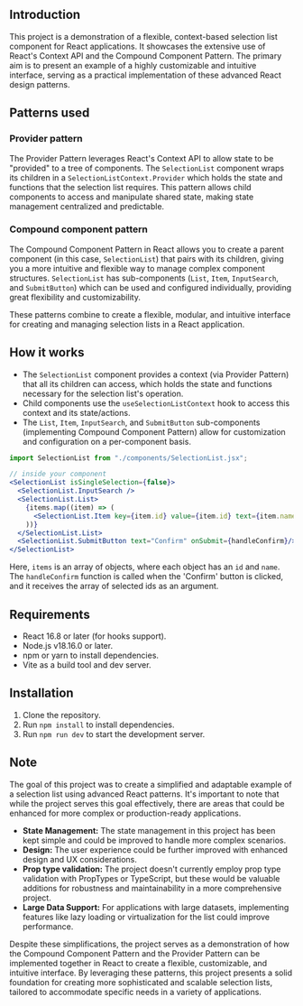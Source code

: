 ## Introduction
This project is a demonstration of a flexible, context-based selection list component for React applications. It showcases the extensive use of React's Context API and the Compound Component Pattern. The primary aim is to present an example of a highly customizable and intuitive interface, serving as a practical implementation of these advanced React design patterns.

## Patterns used
### Provider pattern
The Provider Pattern leverages React's Context API to allow state to be "provided" to a tree of components. The `SelectionList` component wraps its children in a `SelectionListContext.Provider` which holds the state and functions that the selection list requires. This pattern allows child components to access and manipulate shared state, making state management centralized and predictable.

### Compound component pattern
The Compound Component Pattern in React allows you to create a parent component (in this case, `SelectionList`) that pairs with its children, giving you a more intuitive and flexible way to manage complex component structures. `SelectionList` has sub-components (`List`, `Item`, `InputSearch`, and `SubmitButton`) which can be used and configured individually, providing great flexibility and customizability.

These patterns combine to create a flexible, modular, and intuitive interface for creating and managing selection lists in a React application.

## How it works
* The `SelectionList` component provides a context (via Provider Pattern) that all its children can access, which holds the state and functions necessary for the selection list's operation.
* Child components use the `useSelectionListContext` hook to access this context and its state/actions.
* The `List`, `Item`, `InputSearch`, and `SubmitButton` sub-components (implementing Compound Component Pattern) allow for customization and configuration on a per-component basis.

```jsx
import SelectionList from "./components/SelectionList.jsx";

// inside your component
<SelectionList isSingleSelection={false}>
  <SelectionList.InputSearch />
  <SelectionList.List>
    {items.map((item) => (
      <SelectionList.Item key={item.id} value={item.id} text={item.name} />
    ))}
  </SelectionList.List>
  <SelectionList.SubmitButton text="Confirm" onSubmit={handleConfirm}/>
</SelectionList>
```
Here, `items` is an array of objects, where each object has an `id` and `name`. The `handleConfirm` function is called when the 'Confirm' button is clicked, and it receives the array of selected ids as an argument.

## Requirements
* React 16.8 or later (for hooks support).
* Node.js v18.16.0 or later.
* npm or yarn to install dependencies.
* Vite as a build tool and dev server.

## Installation
1. Clone the repository.
2. Run `npm install` to install dependencies.
3. Run `npm run dev` to start the development server.

## Note
The goal of this project was to create a simplified and adaptable example of a selection list using advanced React patterns. It's important to note that while the project serves this goal effectively, there are areas that could be enhanced for more complex or production-ready applications.
* **State Management:** The state management in this project has been kept simple and could be improved to handle more complex scenarios.
* **Design:** The user experience could be further improved with enhanced design and UX considerations.
* **Prop type validation:** The project doesn't currently employ prop type validation with PropTypes or TypeScript, but these would be valuable additions for robustness and maintainability in a more comprehensive project.
* **Large Data Support:** For applications with large datasets, implementing features like lazy loading or virtualization for the list could improve performance.

Despite these simplifications, the project serves as a demonstration of how the Compound Component Pattern and the Provider Pattern can be implemented together in React to create a flexible, customizable, and intuitive interface. By leveraging these patterns, this project presents a solid foundation for creating more sophisticated and scalable selection lists, tailored to accommodate specific needs in a variety of applications.





